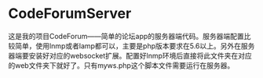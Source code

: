 # CodeForumServer

这是我的项目CodeForum——简单的论坛app的服务器端代码。服务器端配置比较简单，使用lnmp或者lamp都可以，主要是php版本要求在5.6以上。另外在服务器端要安装好对应的websocket扩展。配置好lnmp环境后直接将此文件夹在对应的web文件夹下就好了。只有myws.php这个脚本文件需要运行在服务器。
